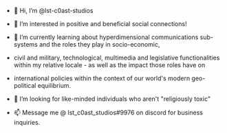 - 👋 Hi, I’m @lst-c0ast-studios

- 👀 I’m interested in positive and beneficial social connections!

- 🌱 I’m currently learning about hyperdimensional communications sub-systems and the roles they play in socio-economic, 
-   civil and military, technological, multimedia and legislative functionalities within my relative locale - as well as the impact those roles have on
-   international policies within the context of our world's modern geo-political equilibrium.

- 💞️ I’m looking for like-minded individuals who aren't "religiously toxic"

- 📫 Message me @ lst_c0ast_studios#9976 on discord for business inquiries.

<!---
• I am an author. I am currently working on some books at the moment. One is a kitchen recipe book, another is a self help book and I have a puzzle book in the making.

• I network in business internationally.

• commercial radio work • ghost writing • illusions • coding • live audio dubs • mixing & mastering audio • audio remixes • audio edits • booking • 
instrumental performance • general promotions • photography • digital art • comics • security

# I have studied many subjects and various fields of science - here is a list of them in no particular order. Feel free to ask me questions.

• Social Civil & Political Sciences • Computer Science • Arts and Music • Anthropology • Philosophy • Theology • Linguistics 
• Literature • Comedy • Transliteration and Translation • History • Advertising in Psychology • Sound Design 
• Production in Multimedia, Television and Radio • Learning Theory • Business • Law • Mycology • Dendrology • 
General Field Identification and Foraging • Technology in Research and Development • Economics • Therapy 
• Hypnosis • Auto-Hypnosis • Infrastructure • Cultural, Local and International Affairs • Neurosciences 
• City Planning • System Theory • Economics • Civil Engineering • Reverse Engineering • Social Engineering 
• Illusionist Techniques (performance) • Theoretical Physics • Metaphysics • Quantum Mechanics • Current Affairs
--->
